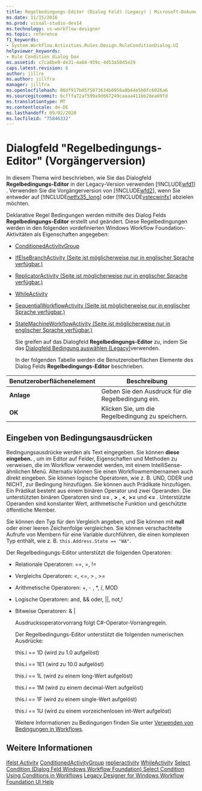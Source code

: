 ```yaml
---
title: Regelbedingungs-Editor (Dialog Feld) (Legacy) | Microsoft-Dokumentation
ms.date: 11/15/2016
ms.prod: visual-studio-dev14
ms.technology: vs-workflow-designer
ms.topic: reference
f1_keywords:
- System.Workflow.Activities.Rules.Design.RuleConditionDialog.UI
helpviewer_keywords:
- Rule Condition dialog box
ms.assetid: c7ca8be9-de31-4a64-939c-4d53a50d5e29
caps.latest.revision: 6
author: jillre
ms.author: jillfra
manager: jillfra
ms.openlocfilehash: 00df917b05f5073634b0956a0b44e5b0fc6026a6
ms.sourcegitcommit: 6cfffa72af599a9d667249caaaa411bb28ea69fd
ms.translationtype: MT
ms.contentlocale: de-DE
ms.lasthandoff: 09/02/2020
ms.locfileid: "75846332"
---
```

# <a name="rule-condition-editor-dialog-box-legacy"></a>Dialogfeld "Regelbedingungs-Editor" (Vorgängerversion)
In diesem Thema wird beschrieben, wie Sie das Dialogfeld **Regelbedingungs-Editor** in der Legacy-Version verwenden [!INCLUDE[wfd1](../includes/wfd1-md.md)] . Verwenden Sie die Vorgängerversion von [!INCLUDE[wfd2](../includes/wfd2-md.md)], wenn Sie entweder auf [!INCLUDE[netfx35_long](../includes/netfx35-long-md.md)] oder [!INCLUDE[vstecwinfx](../includes/vstecwinfx-md.md)] abzielen möchten.

 Deklarative Regel Bedingungen werden mithilfe des Dialog Felds **Regelbedingungs-Editor** erstellt und geändert. Diese Regelbedingungen werden in den folgenden vordefinierten Windows Workflow Foundation-Aktivitäten als Eigenschaften angegeben:

- [ConditionedActivityGroup](https://msdn2.microsoft.com/library/system.workflow.activities.conditionedactivitygroup.aspx)

- [IfElseBranchActivity  (Seite ist möglicherweise nur in englischer Sprache verfügbar.)](https://msdn2.microsoft.com/library/system.workflow.activities.ifelsebranchactivity.aspx)

- [ReplicatorActivity  (Seite ist möglicherweise nur in englischer Sprache verfügbar.)](https://msdn2.microsoft.com/library/system.workflow.activities.replicatoractivity.aspx)

- [WhileActivity](https://msdn2.microsoft.com/library/system.workflow.activities.whileactivity.aspx)

- [SequentialWorkflowActivity  (Seite ist möglicherweise nur in englischer Sprache verfügbar.)](https://msdn2.microsoft.com/library/system.workflow.activities.sequentialworkflowactivity.aspx)

- [StateMachineWorkflowActivity  (Seite ist möglicherweise nur in englischer Sprache verfügbar.)](https://msdn2.microsoft.com/library/system.workflow.activities.statemachineworkflowactivity.aspx)

  Sie greifen auf das Dialogfeld **Regelbedingungs-Editor** zu, indem Sie das [Dialogfeld Bedingung auswählen (Legacy)](../workflow-designer/select-condition-dialog-box-legacy.md)verwenden.

  In der folgenden Tabelle werden die Benutzeroberflächen Elemente des Dialog Felds **Regelbedingungs-Editor** beschrieben.

|Benutzeroberflächenelement|Beschreibung|
|----------------|-----------------|
|**Anlage**|Geben Sie den Ausdruck für die Regelbedingung ein.|
|**OK**|Klicken Sie, um die Regelbedingung zu speichern.|

## <a name="entering-condition-expressions"></a>Eingeben von Bedingungsausdrücken
 Bedingungsausdrücke werden als Text eingegeben. Sie können **diese eingeben.** , um im Editor auf Felder, Eigenschaften und Methoden zu verweisen, die im Workflow verwendet werden, mit einem IntelliSense-ähnlichen Menü. Alternativ können Sie einen Workflowmembernamen auch direkt eingeben. Sie können logische Operatoren, wie z. B. UND, ODER und NICHT, zur Bedingung hinzufügen. Sie können auch Prädikate hinzufügen. Ein Prädikat besteht aus einem binären Operator und zwei Operanden. Die unterstützten binären Operatoren sind **==** , **>** , **\<**, **>=** und **<=** . Unterstützte Operanden sind konstanter Wert, arithmetische Funktion und geschützte öffentliche Member.

 Sie können den Typ für den Vergleich angeben, und Sie können mit **null** oder einer leeren Zeichenfolge vergleichen. Sie können verschachtelte Aufrufe von Membern für eine Variable durchführen, die einen komplexen Typ enthält, wie z. B. `this.Address.State == "WA"`.

 Der Regelbedingungs-Editor unterstützt die folgenden Operatoren:

- Relationale Operatoren: ==, =, !=

- Vergleichs Operatoren: <, \<=, > , >=

- Arithmetische Operatoren: +, - , *, /, MOD

- Logische Operatoren: and,  && oder,  &#124;&#124;, not,!

- Bitweise Operatoren: & &#124;

  Ausdrucksoperatorvorrang folgt C#-Operator-Vorrangregeln.

  Der Regelbedingungs-Editor unterstützt die folgenden numerischen Ausdrücke:

  this.i == 1D (wird zu 1.0 aufgelöst)

  this.i == 1E1 (wird zu 10.0 aufgelöst)

  this.i == 1L (wird zu einem long-Wert aufgelöst)

  this.i == 1M (wird zu einem decimal-Wert aufgelöst)

  this.i == 1F (wird zu einem single-Wert aufgelöst)

  this.i == 1U (wird zu einem vorzeichenlosen int-Wert aufgelöst)

  Weitere Informationen zu Bedingungen finden Sie unter [Verwenden von Bedingungen in Workflows](https://msdn2.microsoft.com/library/bb628447.aspx).

## <a name="see-also"></a>Weitere Informationen
 [Ifelst Activity](https://msdn2.microsoft.com/library/system.workflow.activities.ifelseactivity.aspx) [ConditionedActivityGroup](https://msdn2.microsoft.com/library/system.workflow.activities.conditionedactivitygroup.aspx) [replieractivity](https://msdn2.microsoft.com/library/system.workflow.activities.replicatoractivity.aspx) [WhileActivity](https://msdn2.microsoft.com/library/system.workflow.activities.whileactivity.aspx) [Select Condition (Dialog Feld Windows Workflow Foundation) Select Condition](../workflow-designer/select-condition-dialog-box-legacy.md) [Using Conditions in Workflows](https://msdn2.microsoft.com/library/bb628447.aspx) [Legacy Designer for Windows Workflow Foundation UI Help](../workflow-designer/legacy-designer-for-windows-workflow-foundation-ui-help.md)
